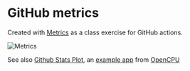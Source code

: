 # GitHub metrics

Created with [Metrics](https://github.com/lowlighter/metrics) as a class exercise for GitHub actions.

<!-- If you're using "master" as default branch -->
![Metrics](https://github.com/mdozmorov/test/blob/master/github-metrics.svg)

See also [Github Stats Plot](https://rwebapps.ocpu.io/gitstats/www/), an [example app](https://www.opencpu.org/apps.html) from [OpenCPU](https://www.opencpu.org)